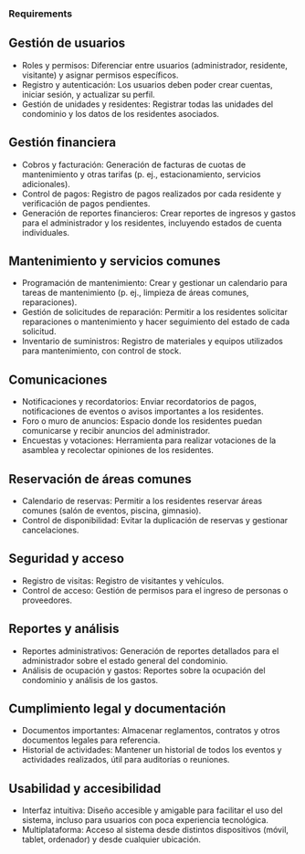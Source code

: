 ### Requirements

## Gestión de usuarios

- Roles y permisos: Diferenciar entre usuarios (administrador, residente, visitante) y asignar permisos específicos.
- Registro y autenticación: Los usuarios deben poder crear cuentas, iniciar sesión, y actualizar su perfil.
- Gestión de unidades y residentes: Registrar todas las unidades del condominio y los datos de los residentes asociados.

## Gestión financiera

- Cobros y facturación: Generación de facturas de cuotas de mantenimiento y otras tarifas (p. ej., estacionamiento, servicios adicionales).
- Control de pagos: Registro de pagos realizados por cada residente y verificación de pagos pendientes.
- Generación de reportes financieros: Crear reportes de ingresos y gastos para el administrador y los residentes, incluyendo estados de cuenta individuales.

## Mantenimiento y servicios comunes

- Programación de mantenimiento: Crear y gestionar un calendario para tareas de mantenimiento (p. ej., limpieza de áreas comunes, reparaciones).
- Gestión de solicitudes de reparación: Permitir a los residentes solicitar reparaciones o mantenimiento y hacer seguimiento del estado de cada solicitud.
- Inventario de suministros: Registro de materiales y equipos utilizados para mantenimiento, con control de stock.

##  Comunicaciones

- Notificaciones y recordatorios: Enviar recordatorios de pagos, notificaciones de eventos o avisos importantes a los residentes.
- Foro o muro de anuncios: Espacio donde los residentes puedan comunicarse y recibir anuncios del administrador.
- Encuestas y votaciones: Herramienta para realizar votaciones de la asamblea y recolectar opiniones de los residentes.

## Reservación de áreas comunes

- Calendario de reservas: Permitir a los residentes reservar áreas comunes (salón de eventos, piscina, gimnasio).
- Control de disponibilidad: Evitar la duplicación de reservas y gestionar cancelaciones.

## Seguridad y acceso

- Registro de visitas: Registro de visitantes y vehículos.
- Control de acceso: Gestión de permisos para el ingreso de personas o proveedores.

## Reportes y análisis

- Reportes administrativos: Generación de reportes detallados para el administrador sobre el estado general del condominio.
- Análisis de ocupación y gastos: Reportes sobre la ocupación del condominio y análisis de los gastos.

## Cumplimiento legal y documentación

- Documentos importantes: Almacenar reglamentos, contratos y otros documentos legales para referencia.
- Historial de actividades: Mantener un historial de todos los eventos y actividades realizados, útil para auditorías o reuniones.

## Usabilidad y accesibilidad

- Interfaz intuitiva: Diseño accesible y amigable para facilitar el uso del sistema, incluso para usuarios con poca experiencia tecnológica.
- Multiplataforma: Acceso al sistema desde distintos dispositivos (móvil, tablet, ordenador) y desde cualquier ubicación.
